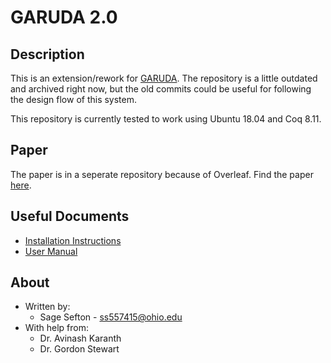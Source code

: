 # GARUDA 2.0

## Description
This is an extension/rework for [GARUDA](https://github.com/16seftos/Hardware_KAT).  The repository is a little outdated and archived right now, but the old commits could be useful for following the design flow of this system.

This repository is currently tested to work using Ubuntu 18.04 and Coq 8.11.

## Paper
The paper is in a seperate repository because of Overleaf. Find the paper [here](https://github.com/16seftos/Garuda-2.0-Paper).

## Useful Documents
* [Installation Instructions](/docs/INSTALL.md)
* [User Manual](/docs/MANUAL.md)

## About
* Written by:
  * Sage Sefton - [ss557415@ohio.edu](mailto:ss557415@ohio.edu)
* With help from:
  * Dr. Avinash Karanth
  * Dr. Gordon Stewart
